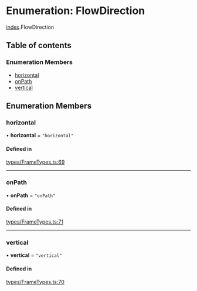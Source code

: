 # Enumeration: FlowDirection

[index](../modules/index.md).FlowDirection

## Table of contents

### Enumeration Members

- [horizontal](index.FlowDirection.md#horizontal)
- [onPath](index.FlowDirection.md#onpath)
- [vertical](index.FlowDirection.md#vertical)

## Enumeration Members

### horizontal

• **horizontal** = ``"horizontal"``

#### Defined in

[types/FrameTypes.ts:69](https://github.com/chili-publish/editor-sdk/blob/6abb55e/types/FrameTypes.ts#L69)

___

### onPath

• **onPath** = ``"onPath"``

#### Defined in

[types/FrameTypes.ts:71](https://github.com/chili-publish/editor-sdk/blob/6abb55e/types/FrameTypes.ts#L71)

___

### vertical

• **vertical** = ``"vertical"``

#### Defined in

[types/FrameTypes.ts:70](https://github.com/chili-publish/editor-sdk/blob/6abb55e/types/FrameTypes.ts#L70)

